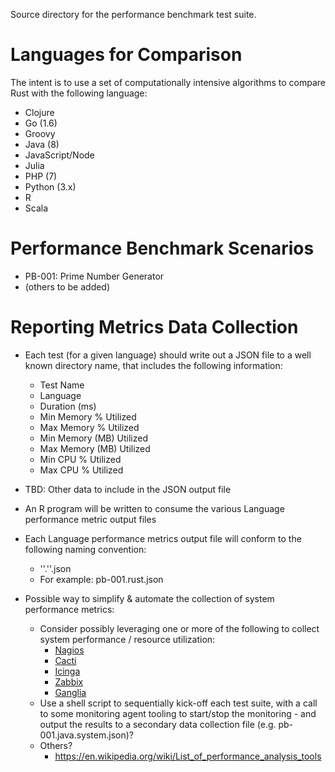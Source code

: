 Source directory for the performance benchmark test suite.

# Languages for Comparison
The intent is to use a set of computationally intensive algorithms to compare Rust with the following language:
* Clojure
* Go (1.6)
* Groovy
* Java (8)
* JavaScript/Node
* Julia
* PHP (7)
* Python (3.x)
* R 
* Scala

# Performance Benchmark Scenarios
* PB-001: Prime Number Generator
* (others to be added)


# Reporting Metrics Data Collection
* Each test (for a given language) should write out a JSON file to a well known directory name, that includes the following information:
	* Test Name
	* Language
	* Duration (ms)	
	* Min Memory % Utilized
	* Max Memory % Utilized
	* Min Memory (MB) Utilized
	* Max Memory (MB) Utilized
	* Min CPU % Utilized
	* Max CPU % Utilized

* TBD: Other data to include in the JSON output file

* An R program will be written to consume the various Language performance metric output files

* Each Language performance metrics output file will conform to the following naming convention:
	* '<Test ID>'.'<Language>'.json
	* For example: pb-001.rust.json

* Possible way to simplify & automate the collection of system performance metrics:
	* Consider possibly leveraging one or more of the following to collect system performance / resource utilization:
		* [Nagios](https://www.nagios.org/)
		* [Cacti](http://www.cacti.net/)
		* [Icinga](https://www.icinga.org/)
		* [Zabbix](http://www.zabbix.com/)
		* [Ganglia](http://ganglia.info/)
	* Use a shell script to sequentially kick-off each test suite, with a call to some monitoring agent tooling to start/stop the monitoring - and output the results to a secondary data collection file (e.g. pb-001.java.system.json)?
	* Others?
		* https://en.wikipedia.org/wiki/List_of_performance_analysis_tools
